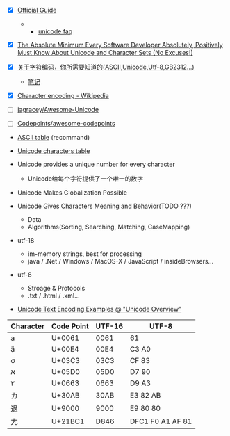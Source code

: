 + [x] [Official Guide](https://www.unicode.org/standard/WhatIsUnicode.html)
    + + [unicode faq](https://www.unicode.org/faq/)

+ [x] [The Absolute Minimum Every Software Developer Absolutely, Positively Must Know About Unicode and Character Sets (No Excuses!)](https://www.joelonsoftware.com/2003/10/08/the-absolute-minimum-every-software-developer-absolutely-positively-must-know-about-unicode-and-character-sets-no-excuses/)

+ [x] [关于字符编码，你所需要知道的(ASCII,Unicode,Utf-8,GB2312…)](http://www.imkevinyang.com/2010/06/%E5%85%B3%E4%BA%8E%E5%AD%97%E7%AC%A6%E7%BC%96%E7%A0%81%EF%BC%8C%E4%BD%A0%E6%89%80%E9%9C%80%E8%A6%81%E7%9F%A5%E9%81%93%E7%9A%84.html)
    + [笔记](./note.关于字符编码-你所需要知道的.md)

+ [x] [Character encoding - Wikipedia](https://en.wikipedia.org/wiki/Character_encoding)

+ [ ] [jagracey/Awesome-Unicode](https://github.com/jagracey/Awesome-Unicode)

+ [ ] [Codepoints/awesome-codepoints](https://github.com/Codepoints/awesome-codepoints)

+ [ASCII table](https://www.rapidtables.com/code/text/ascii-table.html) (recommand)
+ [Unicode characters table](https://www.rapidtables.com/code/text/unicode-characters.html)

+ Unicode provides a unique number for every character
    + Unicode给每个字符提供了一个唯一的数字

+ Unicode Makes Globalization Possible

+ Unicode Gives Characters Meaning and Behavior(TODO ???)
    + Data
    + Algorithms(Sorting, Searching, Matching, CaseMapping)

+ utf-18
    + im-memory strings, best for processing
    + java / .Net / Windows / MacOS-X / JavaScript / insideBrowsers...
+ utf-8
    + Stroage & Protocols
    + .txt / .html / .xml...

+ [Unicode Text Encoding Examples @ "Unicode Overview"](http://www.unicode.org/standard/tutorial-info.html)

Character |Code Point | UTF-16 | UTF-8
----------|-----------|--------|-----------------
a         | U+0061    | 0061   | 61
ä         | U+00E4    | 00E4   | C3 A0
σ         | U+03C3    | 03C3   | CF 83
א         | U+05D0    | 05D0   | D7 90
٣         | U+0663    | 0663   | D9 A3
カ        | U+30AB    | 30AB   | E3 82 AB
退        | U+9000    | 9000   | E9 80 80
𡯁        | U+21BC1   | D846   | DFC1 F0 A1 AF 81

